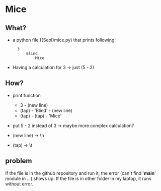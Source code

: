 # Mice

## What?
- a python file ({Seol}mice.py) that prints following:

		3
			Blind
				Mice


- Having a calculation for 3 -> just (5 - 2)

## How?
- print function
    - 3 - (new line)
    - (tap) - 'Blind' - (new line)
    - (tap) - (tap) - 'Mice'

- put 5 - 2 instead of 3 -> maybe more complex calculation?
- (new line) -> \n
- (tap) -> \t

## problem
If the file is in the github repository and run it, the error (can't find '__main__' module in ...) shows up. If the file is in other folder in my laptop, it runs without error.

